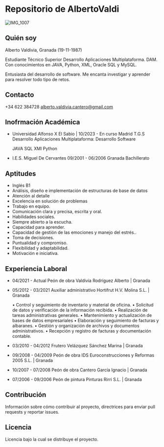 # Repositorio de AlbertoValdi

![IMG_1007](https://github.com/AlbertoValdi/AlbertoValdi/assets/122652381/1aa237af-c543-41b5-8947-7fb807badd93)

## Quién soy
  Alberto Valdivia, Granada (19-11-1987)
  
  Estudiante Técnico Superior Desarrollo Aplicaciones Multiplataforma. DAM.
  Con conocimientos en JAVA, Python, XML, Oracle SQL y MySQL.
  
  Entusiasta del desarrollo de software.
  Me encanta investigar y aprender para resolver todo tipo de retos.

## Contacto

  +34 622 384728
  alberto.valdivia.cantero@gmail.com

## Inofrmación Académica

* Universidad Alfonso X El Sabio | 10/2023 - En curso 
  Madrid
  T.G.S Desarrollo Aplicaciones Multiplataforma: Desarrollo Software 

  JAVA
  SQL
  XMl
  Python

* I.E.S. Miguel De Cervantes  09/2001 - 06/2006
  Granada
  Bachillerato 

## Aptitudes

  - Inglés B1
  - Análisis, diseño e implementación de estructuras de base de datos
  - Atención al detalle
  - Excelencia en solución de problemas
  - Trabajo en equipo.
  - Comunicación clara y precisa, escrita y oral.
  - Habilidades sociales.
  - Siempre abierto a la escucha.
  - Capacidad para aprender.
  - Capacidad de gestión de las emociones y manejo del estrés..
  - Toma de decisiones.
  - Puntualidad y compromiso.
  - Flexibilidad y adaptabilidad.
  - Motivación e iniciativa.

## Experiencia Laboral

  - 04/2021 - Actual
    Peón de obra
    Valdivia Rodríguez Alberto | Granada
  
  - 05/2012 - 03/2021
    Auxiliar administrativo
    Hortifrut H.V. Molina S.L. | Granada
    
    • Control y seguimiento de inventario y material de oficina.
    • Solicitud de datos y verificación de la información recibida.
    • Realización de tareas administrativas generales.
    • Mantenimiento y actualización de bases de datos empresariales
    • Elaboración y seguimiento de facturas y albaranes.
    • Gestión y organización de archivos y documentos    administrativos.
    • Recepción y registro de facturas y documentación contable. 
  
  - 03/2010 - 04/2012
    Frutero
    Velázquez Sánchez Marina | Granada
  
  - 09/2008 - 04/2009
    Peón de obra
    IDS Euroconstrucciones y Reformas 2005 S.L. | Granada
  
  - 10/2007 - 07/2008
    Peón de obra
    Cantero García Ignacio | Granada
  
  - 07/2006 - 09/2006
    Peón de pintura 
    Pinturas Rirri S.L. | Granada

## Contribución
Información sobre cómo contribuir al proyecto, directrices para enviar pull requests y reportar issues.
## Licencia
Licencia bajo la cual se distribuye el proyecto.

<!--
**AlbertoValdi/AlbertoValdi** is a ✨ _special_ ✨ repository because its `README.md` (this file) appears on your GitHub profile.

Here are some ideas to get you started:

- 🔭 I’m currently working on ...
- 🌱 I’m currently learning ...
- 👯 I’m looking to collaborate on ...
- 🤔 I’m looking for help with ...
- 💬 Ask me about ...
- 📫 How to reach me: ...
- 😄 Pronouns: ...
- ⚡ Fun fact: ...
-->
